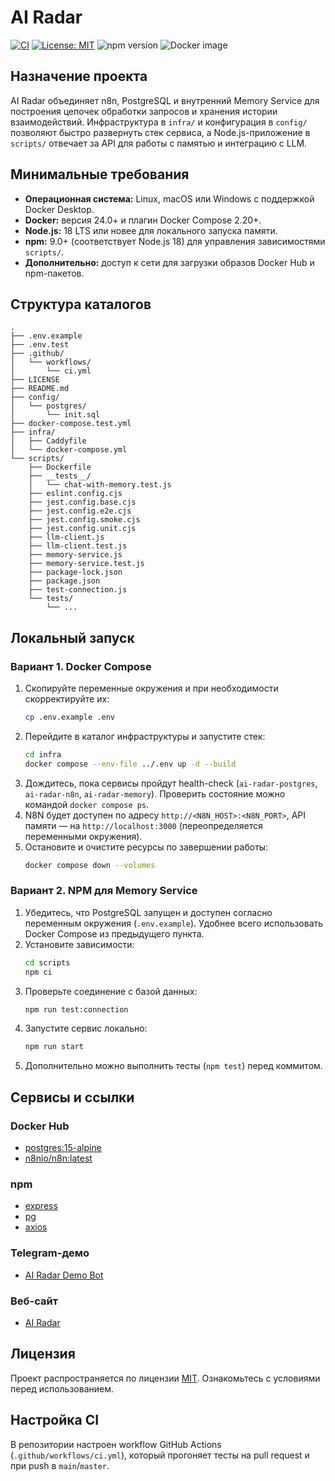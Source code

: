 # AI Radar

[![CI](https://img.shields.io/badge/CI-GitHub%20Actions-blue.svg)](#настройка-ci)
[![License: MIT](https://img.shields.io/badge/license-MIT-green.svg)](LICENSE)
![npm version](https://img.shields.io/badge/npm-1.0.0-orange.svg)
![Docker image](https://img.shields.io/badge/docker-n8n--latest-0db7ed.svg)

## Назначение проекта
AI Radar объединяет n8n, PostgreSQL и внутренний Memory Service для построения цепочек обработки запросов и хранения истории взаимодействий. Инфраструктура в `infra/` и конфигурация в `config/` позволяют быстро развернуть стек сервиса, а Node.js-приложение в `scripts/` отвечает за API для работы с памятью и интеграцию с LLM.

## Минимальные требования
- **Операционная система:** Linux, macOS или Windows с поддержкой Docker Desktop.
- **Docker:** версия 24.0+ и плагин Docker Compose 2.20+.
- **Node.js:** 18 LTS или новее для локального запуска памяти.
- **npm:** 9.0+ (соответствует Node.js 18) для управления зависимостями `scripts/`.
- **Дополнительно:** доступ к сети для загрузки образов Docker Hub и npm-пакетов.

## Структура каталогов
```text
.
├── .env.example
├── .env.test
├── .github/
│   └── workflows/
│       └── ci.yml
├── LICENSE
├── README.md
├── config/
│   └── postgres/
│       └── init.sql
├── docker-compose.test.yml
├── infra/
│   ├── Caddyfile
│   └── docker-compose.yml
└── scripts/
    ├── Dockerfile
    ├── __tests__/
    │   └── chat-with-memory.test.js
    ├── eslint.config.cjs
    ├── jest.config.base.cjs
    ├── jest.config.e2e.cjs
    ├── jest.config.smoke.cjs
    ├── jest.config.unit.cjs
    ├── llm-client.js
    ├── llm-client.test.js
    ├── memory-service.js
    ├── memory-service.test.js
    ├── package-lock.json
    ├── package.json
    ├── test-connection.js
    └── tests/
        └── ...
```

## Локальный запуск
### Вариант 1. Docker Compose
1. Скопируйте переменные окружения и при необходимости скорректируйте их:
   ```bash
   cp .env.example .env
   ```
2. Перейдите в каталог инфраструктуры и запустите стек:
   ```bash
   cd infra
   docker compose --env-file ../.env up -d --build
   ```
3. Дождитесь, пока сервисы пройдут health-check (`ai-radar-postgres`, `ai-radar-n8n`, `ai-radar-memory`). Проверить состояние можно командой `docker compose ps`.
4. N8N будет доступен по адресу `http://<N8N_HOST>:<N8N_PORT>`, API памяти — на `http://localhost:3000` (переопределяется переменными окружения).
5. Остановите и очистите ресурсы по завершении работы:
   ```bash
   docker compose down --volumes
   ```

### Вариант 2. NPM для Memory Service
1. Убедитесь, что PostgreSQL запущен и доступен согласно переменным окружения (`.env.example`). Удобнее всего использовать Docker Compose из предыдущего пункта.
2. Установите зависимости:
   ```bash
   cd scripts
   npm ci
   ```
3. Проверьте соединение с базой данных:
   ```bash
   npm run test:connection
   ```
4. Запустите сервис локально:
   ```bash
   npm run start
   ```
5. Дополнительно можно выполнить тесты (`npm test`) перед коммитом.

## Сервисы и ссылки
### Docker Hub
- [postgres:15-alpine](https://hub.docker.com/_/postgres)
- [n8nio/n8n:latest](https://hub.docker.com/r/n8nio/n8n)

### npm
- [express](https://www.npmjs.com/package/express)
- [pg](https://www.npmjs.com/package/pg)
- [axios](https://www.npmjs.com/package/axios)

### Telegram-демо
- [AI Radar Demo Bot](https://t.me/ai_radar_demo_bot)

### Веб-сайт
- [AI Radar](https://ai-radar.example.com)

## Лицензия
Проект распространяется по лицензии [MIT](LICENSE). Ознакомьтесь с условиями перед использованием.

## Настройка CI
В репозитории настроен workflow GitHub Actions (`.github/workflows/ci.yml`), который прогоняет тесты на pull request и при push в `main`/`master`.
